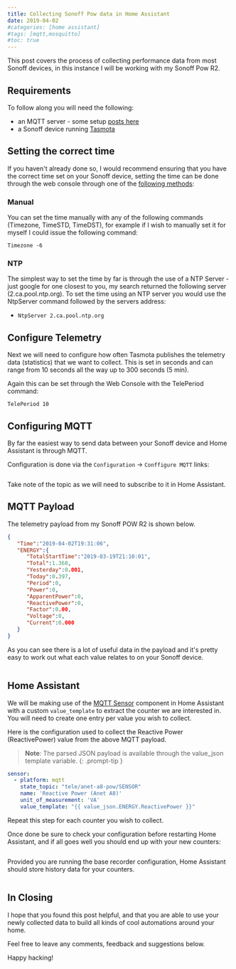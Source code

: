 ```yaml
---
title: Collecting Sonoff Pow data in Home Assistant
date: 2019-04-02
#categories: [home assistant]
#tags: [mqtt,mosquitto]
#toc: true
---
```


This post covers the process of collecting performance data from most Sonoff devices, in this instance I will be working with my Sonoff Pow R2.

## Requirements
To follow along you will need the following:

- an MQTT server - some setup [posts here](https://www.richardn.ca/categories/mqtt/)
- a Sonoff device running [Tasmota](https://github.com/arendst/Tasmota)

## Setting the correct time
If you haven't already done so, I would recommend ensuring that you have the correct time set on your Sonoff device, setting the time can be done through the web console through one of the [following methods](https://github.com/arendst/Tasmota#management):

### Manual
You can set the time manually with any of the following commands (Timezone, TimeSTD, TimeDST), for example if I wish to manually set it for myself I could issue the following command:

```shell
Timezone -6
```

### NTP
The simplest way to set the time by far is through the use of a NTP Server - just google for one closest to you, my search returned the following server (2.ca.pool.ntp.org). To set the time using an NTP server you would use the NtpServer command followed by the servers address:

- `NtpServer 2.ca.pool.ntp.org`

## Configure Telemetry
Next we will need to configure how often Tasmota publishes the telemetry data (statistics) that we want to collect. This is set in seconds and can range from 10 seconds all the way up to 300 seconds (5 min).

Again this can be set through the Web Console with the TelePeriod command:

```shell
TelePeriod 10
```

## Configuring MQTT
By far the easiest way to send data between your Sonoff device and Home Assistant is through MQTT.

Configuration is done via the `Configuration` -> `Conffigure MQTT` links:

<img src="./001.png" alt="" />

Take note of the topic as we will need to subscribe to it in Home Assistant.

## MQTT Payload
The telemetry payload from my Sonoff POW R2 is shown below.

```json
{  
   "Time":"2019-04-02T19:31:06",
   "ENERGY":{  
      "TotalStartTime":"2019-03-19T21:10:01",
      "Total":1.368,
      "Yesterday":0.001,
      "Today":0.397,
      "Period":0,
      "Power":0,
      "ApparentPower":0,
      "ReactivePower":0,
      "Factor":0.00,
      "Voltage":0,
      "Current":0.000
   }
}
```

As you can see there is a lot of useful data in the payload and it's pretty easy to work out what each value relates to on your Sonoff device.

<img src="./002.png" alt="" />

## Home Assistant
We will be making use of the [MQTT Sensor](https://www.home-assistant.io/integrations/sensor.mqtt) component in Home Assistant with a custom `value_template` to extract the counter we are interested in. You will need to create one entry per value you wish to collect.

Here is the configuration used to collect the Reactive Power (ReactivePower) value from the above MQTT payload.

> **Note**: The parsed JSON payload is available through the value_json template variable.
{: .prompt-tip }

```yaml
sensor:
  - platform: mqtt
    state_topic: "tele/anet-a8-pow/SENSOR"
    name: 'Reactive Power (Anet A8)'
    unit_of_measurement: 'VA'
    value_template: "{{ value_json.ENERGY.ReactivePower }}"
```

Repeat this step for each counter you wish to collect.

Once done be sure to check your configuration before restarting Home Assistant, and if all goes well you should end up with your new counters:

<img src="./003.png" alt="" />

Provided you are running the base recorder configuration, Home Assistant should store history data for your counters.

<img src="./004.png" alt="" />

## In Closing
I hope that you found this post helpful, and that you are able to use your newly collected data to build all kinds of cool automations around your home.

Feel free to leave any comments, feedback and suggestions below.

Happy hacking!
